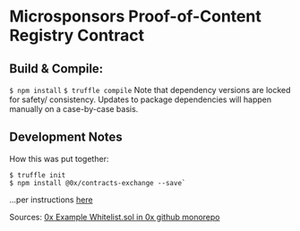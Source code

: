 # Microsponsors Proof-of-Content Registry Contract

## Build & Compile:
`$ npm install`
`$ truffle compile`
Note that dependency versions are locked for safety/ consistency.
Updates to package dependencies will happen manually on a case-by-case basis.

## Development Notes
How this was put together:
```
$ truffle init
$ npm install @0x/contracts-exchange --save`
```
...per instructions [here](https://github.com/0xProject/0x-monorepo/tree/development/contracts/exchange)

Sources:
[0x Example Whitelist.sol in 0x github monorepo](https://github.com/0xProject/0x-monorepo/blob/development/contracts/exchange/contracts/examples/Whitelist.sol)

